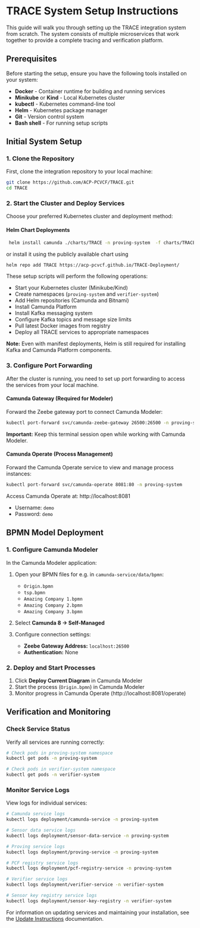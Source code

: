# TRACE System Setup Instructions

This guide will walk you through setting up the TRACE integration system from scratch. The system consists of multiple microservices that work together to provide a complete tracing and verification platform.

## Prerequisites

Before starting the setup, ensure you have the following tools installed on your system:

- **Docker** - Container runtime for building and running services
- **Minikube** or **Kind** - Local Kubernetes cluster
- **kubectl** - Kubernetes command-line tool
- **Helm** - Kubernetes package manager
- **Git** - Version control system
- **Bash shell** - For running setup scripts

## Initial System Setup

### 1. Clone the Repository

First, clone the integration repository to your local machine:

```bash
git clone https://github.com/ACP-PCVCF/TRACE.git
cd TRACE
```

### 2. Start the Cluster and Deploy Services

Choose your preferred Kubernetes cluster and deployment method:

#### Helm Chart Deployments

```bash
 helm install camunda ./charts/TRACE -n proving-system  -f charts/TRACE/values.yaml --create-namespace
```
or install it using the publicly available chart using
```bash
helm repo add TRACE https://acp-pcvcf.github.io/TRACE-Deployment/
```

These setup scripts will perform the following operations:
- Start your Kubernetes cluster (Minikube/Kind)
- Create namespaces (`proving-system` and `verifier-system`)
- Add Helm repositories (Camunda and Bitnami)
- Install Camunda Platform
- Install Kafka messaging system
- Configure Kafka topics and message size limits
- Pull latest Docker images from registry
- Deploy all TRACE services to appropriate namespaces

**Note:** Even with manifest deployments, Helm is still required for installing Kafka and Camunda Platform components.

### 3. Configure Port Forwarding

After the cluster is running, you need to set up port forwarding to access the services from your local machine.

#### Camunda Gateway (Required for Modeler)

Forward the Zeebe gateway port to connect Camunda Modeler:

```bash
kubectl port-forward svc/camunda-zeebe-gateway 26500:26500 -n proving-system
```

**Important:** Keep this terminal session open while working with Camunda Modeler.

#### Camunda Operate (Process Management)

Forward the Camunda Operate service to view and manage process instances:

```bash
kubectl port-forward svc/camunda-operate 8081:80 -n proving-system
```

Access Camunda Operate at: http://localhost:8081
- Username: `demo`
- Password: `demo`

## BPMN Model Deployment

### 1. Configure Camunda Modeler

In the Camunda Modeler application:

1. Open your BPMN files for e.g. in `camunda-service/data/bpmn`:
   - `Origin.bpmn`
   - `tsp.bpmn`
   - `Amazing Company 1.bpmn`
   - `Amazing Company 2.bpmn`
   - `Amazing Company 3.bpmn`

2. Select **Camunda 8 → Self-Managed**

3. Configure connection settings:
   - **Zeebe Gateway Address:** `localhost:26500`
   - **Authentication:** None

### 2. Deploy and Start Processes

1. Click **Deploy Current Diagram** in Camunda Modeler
2. Start the process (`Origin.bpmn`) in Camunda Modeler
3. Monitor progress in Camunda Operate (http://localhost:8081/operate)

## Verification and Monitoring

### Check Service Status

Verify all services are running correctly:

```bash
# Check pods in proving-system namespace
kubectl get pods -n proving-system

# Check pods in verifier-system namespace
kubectl get pods -n verifier-system
```

### Monitor Service Logs

View logs for individual services:

```bash
# Camunda service logs
kubectl logs deployment/camunda-service -n proving-system

# Sensor data service logs
kubectl logs deployment/sensor-data-service -n proving-system

# Proving service logs
kubectl logs deployment/proving-service -n proving-system

# PCF registry service logs
kubectl logs deployment/pcf-registry-service -n proving-system

# Verifier service logs
kubectl logs deployment/verifier-service -n verifier-system

# Sensor key registry service logs
kubectl logs deployment/sensor-key-registry -n verifier-system
```


For information on updating services and maintaining your installation, see the [Update Instructions](./update-instructions.md) documentation.

